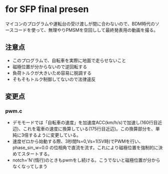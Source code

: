 # for SFP final presen
マイコンのプログラムや運転台の受け渡しが間に合わないので、BDM時代のソースコードを使って、無理やりPMSMを空回しして最終発表用の動画を撮る。

## 注意点
- このプログラムで、自転車を実際に地面で走らせないこと
 - 磁極位置が分からないので逆回転する
 - 負荷トルクが大きいため容易に脱調する
 - そもそもトルク制御してないので法律違反

## 変更点
### pwm.c
- デモモードでは「自転車の速度」を加速度ACC(km/h/s)で加速し(160行目近辺)、これを電車の速度に換算している(175行目近辺)。この換算部分を、単純に3倍するように変更している。
- 速度ゼロから始動する際、3秒間fs=0,Vs=1(5V時)でPWMを行い、phase_sin_w=0.0 の位相角で直流を流す。これにより磁極位置を強制的に決めてスタートする。
- notch='N'(惰行)のときもpwmをし続ける。こうでないと磁極位置が分からなくなってしまう